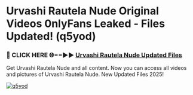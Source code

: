 # Urvashi Rautela Nude Original Videos 0nlyFans Leaked - Files Updated! (q5yod)

<h3>🔴 CLICK HERE 🌐==►► <a href="https://tinyurl.com/yc6ubb5a" rel="nofollow">Urvashi Rautela Nude Updated Files</a></h3>

Get Urvashi Rautela Nude and all content. Now you can access all videos and pictures of Urvashi Rautela Nude. New Updated Files 2025!

[![q5yod](https://i.imgur.com/7eu0CRL.gif)](https://tinyurl.com/yc6ubb5a)
